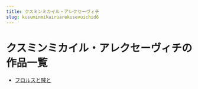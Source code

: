 ```yaml
---
title: クスミンミカイル・アレクセーヴィチ
slug: kusuminmikairuarekusevuichid6
---
```


# クスミンミカイル・アレクセーヴィチの作品一覧

- [フロルスと賊と](hurorusutozeito75)
